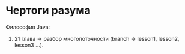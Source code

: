 # Чертоги разума

Философия Java:
1. 21 глава -> разбор многопоточности (branch -> lesson1, lesson2, lesson3 ...).